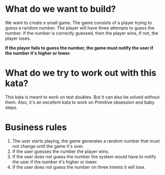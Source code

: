 # What do we want to build?
We want to create a small game. The game consists of a player trying to guess a random number. The player will have three attempts to guess the number. If the number is correctly guessed, then the player wins, if not, the player loses.

**If the player fails to guess the number, the game must notify the user if the number it's higher or lower.**

# What do we try to work out with this kata?
This kata is meant to work on test doubles. But it can also be solved without them. Also, it's an excellent kata to work on Primitive obsession and baby steps.

# Business rules
1. The user starts playing, the game generates a random number that must not change until the game it's over.
2. If the user guesses the number the player wins.
3. If the user does not guess the number the system would have to notify the user if the number it's higher or lower.
4. If the user does not guess the number on three intents it will lose.
